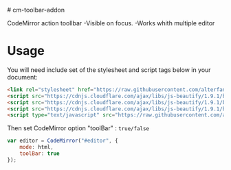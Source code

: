 ﻿﻿# cm-toolbar-addon

CodeMirror action toollbar
-Visible on focus.
-Works whith multiple editor

# Usage

You will need include set of the stylesheet and script tags below in your document:

```html
<link rel="stylesheet" href="https://raw.githubusercontent.com/alterfan/cm-toolbar-addon/master/cm-addon-minimap.css"/>
<script src="https://cdnjs.cloudflare.com/ajax/libs/js-beautify/1.9.1/beautify.js"></script>
<script src="https://cdnjs.cloudflare.com/ajax/libs/js-beautify/1.9.1/beautify-css.js"></script>
<script src="https://cdnjs.cloudflare.com/ajax/libs/js-beautify/1.9.1/beautify-html.js"></script>
<script	type="text/javascript" src="https://raw.githubusercontent.com/alterfan/cm-toolbar-addon/master/cm-addon-minimap.js"></script>
```

Then set CodeMirror option "toolBar" : `true/false`

```javascript
var editor = CodeMirror("#editor", {
	mode: html,
	toolBar: true
});
```
